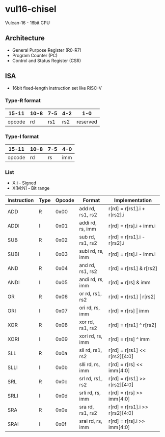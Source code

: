# vul16-chisel

Vulcan-16 - 16bit CPU

## Architecture

-   General Purpose Register (R0-R7)
-   Program Counter (PC)
-   Control and Status Register (CSR)

## ISA

-   16bit fixed-length instruction set like RISC-V

### Type-R format

| 15-11  | 10-8 | 7-5 | 4-2 | 1-0      |
| ------ | ---- | --- | --- | -------- |
| opcode | rd   | rs1 | rs2 | reserved |

### Type-I format

| 15-11  | 10-8 | 7-5 | 4-0 |
| ------ | ---- | --- | --- |
| opcode | rd   | rs  | imm |

### List

-   X.i - Signed
-   X[M:N] - Bit range

| Instruction | Type | Opcode | Format           | Implementation                  |
| ----------- | ---- | ------ | ---------------- | ------------------------------- |
| ADD         | R    | 0x00   | add rd, rs1, rs2 | r[rd] = r[rs1].i + r[rs2].i     |
| ADDI        | I    | 0x01   | addi rd, rs, imm | r[rd] = r[rs].i + imm.i         |
| SUB         | R    | 0x02   | sub rd, rs1, rs2 | r[rd] = r[rs1].i - r[rs2].i     |
| SUBI        | I    | 0x03   | subi rd, rs, imm | r[rd] = r[rs].i - imm.i         |
| AND         | R    | 0x04   | and rd, rs1, rs2 | r[rd] = r[rs1] & r[rs2]         |
| ANDI        | I    | 0x05   | andi rd, rs, imm | r[rd] = r[rs] & imm             |
| OR          | R    | 0x06   | or rd, rs1, rs2  | r[rd] = r[rs1] \| r[rs2]        |
| ORI         | I    | 0x07   | ori rd, rs, imm  | r[rd] = r[rs] \| imm            |
| XOR         | R    | 0x08   | xor rd, rs1, rs2 | r[rd] = r[rs1] ^ r[rs2]         |
| XORI        | I    | 0x09   | xori rd, rs, imm | r[rd] = r[rs] ^ imm             |
| SLL         | R    | 0x0a   | sll rd, rs1, rs2 | r[rd] = r[rs1] << r[rs2][4:0]   |
| SLLI        | I    | 0x0b   | slli rd, rs, imm | r[rd] = r[rs] << imm[4:0]       |
| SRL         | R    | 0x0c   | srl rd, rs1, rs2 | r[rd] = r[rs1] >> r[rs2][4:0]   |
| SRLI        | I    | 0x0d   | srli rd, rs, imm | r[rd] = r[rs] >> imm[4:0]       |
| SRA         | R    | 0x0e   | sra rd, rs1, rs2 | r[rd] = r[rs1].i >> r[rs2][4:0] |
| SRAI        | I    | 0x0f   | srai rd, rs, imm | r[rd] = r[rs].i >> imm[4:0]     |
